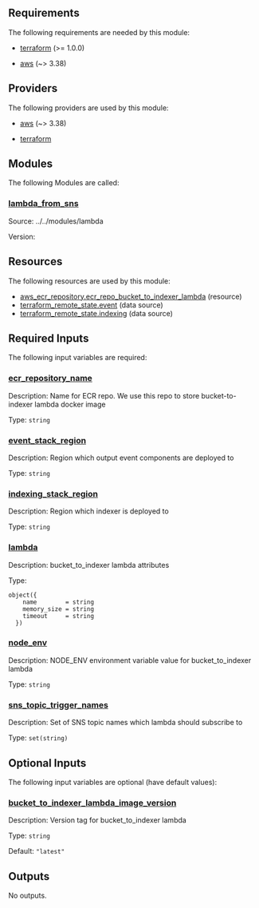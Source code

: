 <!-- BEGIN_TF_DOCS -->
## Requirements

The following requirements are needed by this module:

- <a name="requirement_terraform"></a> [terraform](#requirement\_terraform) (>= 1.0.0)

- <a name="requirement_aws"></a> [aws](#requirement\_aws) (~> 3.38)

## Providers

The following providers are used by this module:

- <a name="provider_aws"></a> [aws](#provider\_aws) (~> 3.38)

- <a name="provider_terraform"></a> [terraform](#provider\_terraform)

## Modules

The following Modules are called:

### <a name="module_lambda_from_sns"></a> [lambda\_from\_sns](#module\_lambda\_from\_sns)

Source: ../../modules/lambda

Version:

## Resources

The following resources are used by this module:

- [aws_ecr_repository.ecr_repo_bucket_to_indexer_lambda](https://registry.terraform.io/providers/hashicorp/aws/latest/docs/resources/ecr_repository) (resource)
- [terraform_remote_state.event](https://registry.terraform.io/providers/hashicorp/terraform/latest/docs/data-sources/remote_state) (data source)
- [terraform_remote_state.indexing](https://registry.terraform.io/providers/hashicorp/terraform/latest/docs/data-sources/remote_state) (data source)

## Required Inputs

The following input variables are required:

### <a name="input_ecr_repository_name"></a> [ecr\_repository\_name](#input\_ecr\_repository\_name)

Description: Name for ECR repo. We use this repo to store bucket-to-indexer lambda docker image

Type: `string`

### <a name="input_event_stack_region"></a> [event\_stack\_region](#input\_event\_stack\_region)

Description: Region which output event components are deployed to

Type: `string`

### <a name="input_indexing_stack_region"></a> [indexing\_stack\_region](#input\_indexing\_stack\_region)

Description: Region which indexer is deployed to

Type: `string`

### <a name="input_lambda"></a> [lambda](#input\_lambda)

Description: bucket\_to\_indexer lambda attributes

Type:

```hcl
object({
    name        = string
    memory_size = string
    timeout     = string
  })
```

### <a name="input_node_env"></a> [node\_env](#input\_node\_env)

Description: NODE\_ENV environment variable value for bucket\_to\_indexer lambda

Type: `string`

### <a name="input_sns_topic_trigger_names"></a> [sns\_topic\_trigger\_names](#input\_sns\_topic\_trigger\_names)

Description: Set of SNS topic names which lambda should subscribe to

Type: `set(string)`

## Optional Inputs

The following input variables are optional (have default values):

### <a name="input_bucket_to_indexer_lambda_image_version"></a> [bucket\_to\_indexer\_lambda\_image\_version](#input\_bucket\_to\_indexer\_lambda\_image\_version)

Description: Version tag for bucket\_to\_indexer lambda

Type: `string`

Default: `"latest"`

## Outputs

No outputs.
<!-- END_TF_DOCS -->